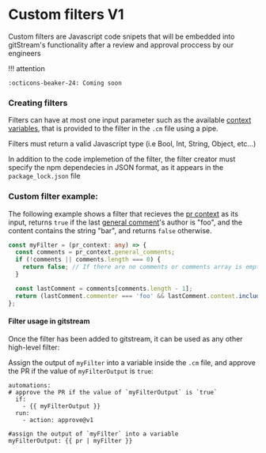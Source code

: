 # Custom filters V1

Custom filters are Javascript code snipets that will be embedded into gitStream's functionality after a review and approval proccess by our engineers

!!! attention

    :octicons-beaker-24: Coming soon


###  Creating filters

Filters can have at most one input parameter such as the available [context variables](context-variables.md), that is provided to the filter in the `.cm` file using a pipe.

Filters must return a valid Javascript type (i.e Bool, Int, String, Object, etc...)

In addition to the code implemetion of the filter, the filter creator must specify the npm dependecies in JSON format, as it appears in the `package_lock.json` file

### Custom filter example:
The following example shows a filter that recieves the [pr context](context-variables.md#pr) as its input, returns `true` if the last [general comment](context-variables.md#generalcomment-structure)'s author is "foo", and the content contains the string "bar", and returns `false` otherwise.

```ts
const myFilter = (pr_context: any) => {
  const comments = pr_context.general_comments;
  if (!comments || comments.length === 0) {
    return false; // If there are no comments or comments array is empty, return false
  }

  const lastComment = comments[comments.length - 1];
  return (lastComment.commenter === 'foo' && lastComment.content.includes('bar')); // check the criteria for the last comment
};
```

#### Filter usage in gitstream
Once the filter has been added to gitstream, it can be used as any other high-level filter:

Assign the output of `myFilter` into a variable inside the `.cm` file, and approve the PR if the value of `myFilterOutput` is `true`:
```yaml+jinja
automations:
# approve the PR if the value of `myFilterOutput` is `true`
  if:
    - {{ myFilterOutput }}
  run:
    - action: approve@v1

#assign the output of `myFilter` into a variable
myFilterOutput: {{ pr | myFilter }}
```
